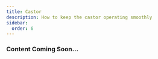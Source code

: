 ```yaml
---
title: Castor
description: How to keep the castor operating smoothly
sidebar:
  order: 6
---
```


### Content Coming Soon...